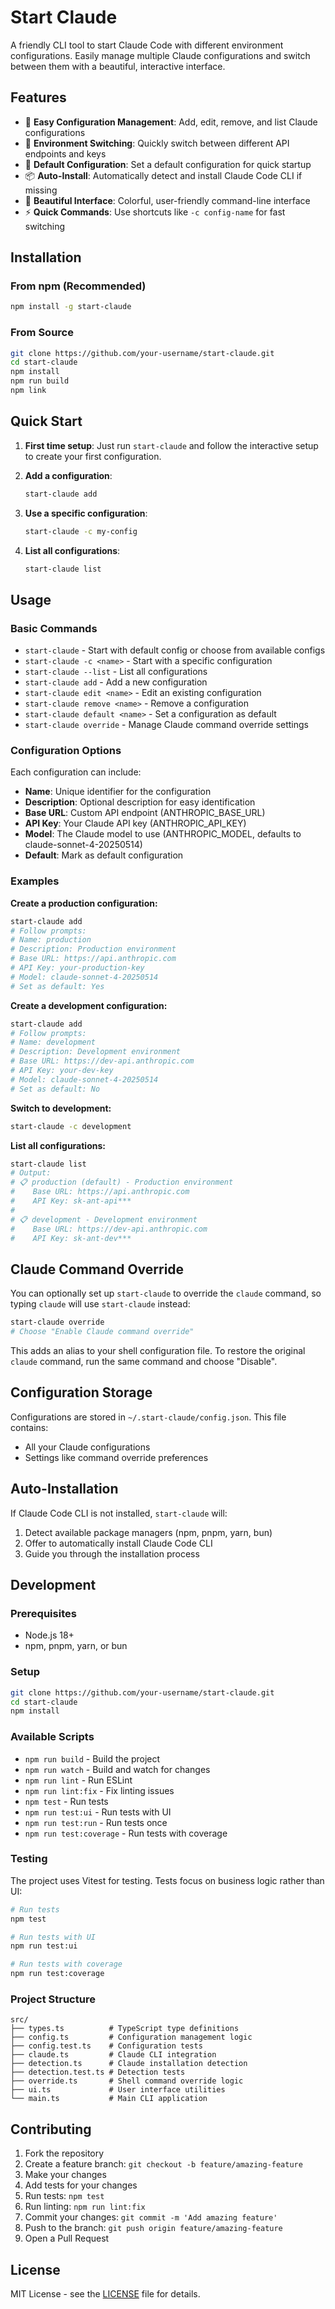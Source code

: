 # Start Claude

A friendly CLI tool to start Claude Code with different environment configurations. Easily manage multiple Claude configurations and switch between them with a beautiful, interactive interface.

## Features

- 🚀 **Easy Configuration Management**: Add, edit, remove, and list Claude configurations
- 🔧 **Environment Switching**: Quickly switch between different API endpoints and keys
- 🎯 **Default Configuration**: Set a default configuration for quick startup
- 📦 **Auto-Install**: Automatically detect and install Claude Code CLI if missing
- 🎨 **Beautiful Interface**: Colorful, user-friendly command-line interface
- ⚡ **Quick Commands**: Use shortcuts like `-c config-name` for fast switching

## Installation

### From npm (Recommended)

```bash
npm install -g start-claude
```

### From Source

```bash
git clone https://github.com/your-username/start-claude.git
cd start-claude
npm install
npm run build
npm link
```

## Quick Start

1. **First time setup**: Just run `start-claude` and follow the interactive setup to create your first configuration.

2. **Add a configuration**:
   ```bash
   start-claude add
   ```

3. **Use a specific configuration**:
   ```bash
   start-claude -c my-config
   ```

4. **List all configurations**:
   ```bash
   start-claude list
   ```

## Usage

### Basic Commands

- `start-claude` - Start with default config or choose from available configs
- `start-claude -c <name>` - Start with a specific configuration
- `start-claude --list` - List all configurations
- `start-claude add` - Add a new configuration
- `start-claude edit <name>` - Edit an existing configuration
- `start-claude remove <name>` - Remove a configuration
- `start-claude default <name>` - Set a configuration as default
- `start-claude override` - Manage Claude command override settings

### Configuration Options

Each configuration can include:
- **Name**: Unique identifier for the configuration
- **Description**: Optional description for easy identification
- **Base URL**: Custom API endpoint (ANTHROPIC_BASE_URL)
- **API Key**: Your Claude API key (ANTHROPIC_API_KEY)
- **Model**: The Claude model to use (ANTHROPIC_MODEL, defaults to claude-sonnet-4-20250514)
- **Default**: Mark as default configuration

### Examples

**Create a production configuration:**
```bash
start-claude add
# Follow prompts:
# Name: production
# Description: Production environment
# Base URL: https://api.anthropic.com
# API Key: your-production-key
# Model: claude-sonnet-4-20250514
# Set as default: Yes
```

**Create a development configuration:**
```bash
start-claude add
# Follow prompts:
# Name: development
# Description: Development environment
# Base URL: https://dev-api.anthropic.com
# API Key: your-dev-key
# Model: claude-sonnet-4-20250514
# Set as default: No
```

**Switch to development:**
```bash
start-claude -c development
```

**List all configurations:**
```bash
start-claude list
# Output:
# 📋 production (default) - Production environment
#    Base URL: https://api.anthropic.com
#    API Key: sk-ant-api***
# 
# 📋 development - Development environment
#    Base URL: https://dev-api.anthropic.com
#    API Key: sk-ant-dev***
```

## Claude Command Override

You can optionally set up `start-claude` to override the `claude` command, so typing `claude` will use `start-claude` instead:

```bash
start-claude override
# Choose "Enable Claude command override"
```

This adds an alias to your shell configuration file. To restore the original `claude` command, run the same command and choose "Disable".

## Configuration Storage

Configurations are stored in `~/.start-claude/config.json`. This file contains:
- All your Claude configurations
- Settings like command override preferences

## Auto-Installation

If Claude Code CLI is not installed, `start-claude` will:
1. Detect available package managers (npm, pnpm, yarn, bun)
2. Offer to automatically install Claude Code CLI
3. Guide you through the installation process

## Development

### Prerequisites

- Node.js 18+ 
- npm, pnpm, yarn, or bun

### Setup

```bash
git clone https://github.com/your-username/start-claude.git
cd start-claude
npm install
```

### Available Scripts

- `npm run build` - Build the project
- `npm run watch` - Build and watch for changes
- `npm run lint` - Run ESLint
- `npm run lint:fix` - Fix linting issues
- `npm test` - Run tests
- `npm run test:ui` - Run tests with UI
- `npm run test:run` - Run tests once
- `npm run test:coverage` - Run tests with coverage

### Testing

The project uses Vitest for testing. Tests focus on business logic rather than UI:

```bash
# Run tests
npm test

# Run tests with UI
npm run test:ui

# Run tests with coverage
npm run test:coverage
```

### Project Structure

```
src/
├── types.ts          # TypeScript type definitions
├── config.ts         # Configuration management logic
├── config.test.ts    # Configuration tests
├── claude.ts         # Claude CLI integration
├── detection.ts      # Claude installation detection
├── detection.test.ts # Detection tests
├── override.ts       # Shell command override logic
├── ui.ts             # User interface utilities
└── main.ts           # Main CLI application
```

## Contributing

1. Fork the repository
2. Create a feature branch: `git checkout -b feature/amazing-feature`
3. Make your changes
4. Add tests for your changes
5. Run tests: `npm test`
6. Run linting: `npm run lint:fix`
7. Commit your changes: `git commit -m 'Add amazing feature'`
8. Push to the branch: `git push origin feature/amazing-feature`
9. Open a Pull Request

## License

MIT License - see the [LICENSE](LICENSE) file for details.
